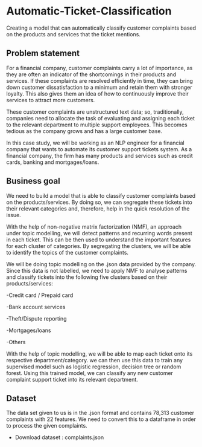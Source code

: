 # Automatic-Ticket-Classification
 Creating a model that can automatically classify customer complaints based on the products and services that the ticket mentions.

## Problem statement
For a financial company, customer complaints carry a lot of importance, as they are often an indicator of the shortcomings in their products and services. If these complaints are resolved efficiently in time, they can bring down customer dissatisfaction to a minimum and retain them with stronger loyalty. This also gives them an idea of how to continuously improve their services to attract more customers. 

These customer complaints are unstructured text data; so, traditionally, companies need to allocate the task of evaluating and assigning each ticket to the relevant department to multiple support employees. This becomes tedious as the company grows and has a large customer base.

In this case study, we will be working as an NLP engineer for a financial company that wants to automate its customer support tickets system. As a financial company, the firm has many products and services such as credit cards, banking and mortgages/loans. 

## Business goal
We need to build a model that is able to classify customer complaints based on the products/services. By doing so, we can segregate these tickets into their relevant categories and, therefore, help in the quick resolution of the issue.

With the help of non-negative matrix factorization (NMF), an approach under topic modelling, we will detect patterns and recurring words present in each ticket. This can be then used to understand the important features for each cluster of categories. By segregating the clusters, we will be able to identify the topics of the customer complaints. 

We will be doing topic modelling on the .json data provided by the company. Since this data is not labelled, we need to apply NMF to analyse patterns and classify tickets into the following five clusters based on their products/services:

-Credit card / Prepaid card

-Bank account services

-Theft/Dispute reporting

-Mortgages/loans

-Others 

With the help of topic modelling, we will be able to map each ticket onto its respective department/category. we can then use this data to train any supervised model such as logistic regression, decision tree or random forest. Using this trained model, we can classify any new customer complaint support ticket into its relevant department.

 
## Dataset

The data set given to us is in the .json format and contains 78,313 customer complaints with 22 features. We need to convert this to a dataframe in order to process the given complaints.

- Download dataset : complaints.json
 
